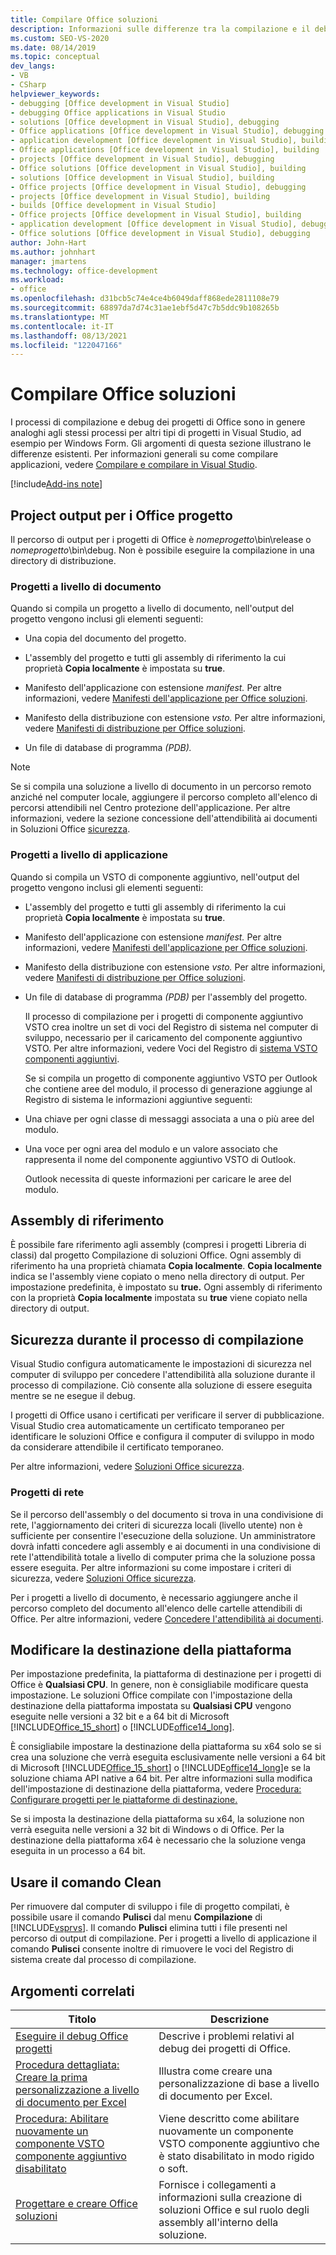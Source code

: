 ```yaml
---
title: Compilare Office soluzioni
description: Informazioni sulle differenze tra la compilazione e il debug Office progetti e la compilazione e il debug di altri tipi di progetti in Visual Studio, ad esempio Windows Form.
ms.custom: SEO-VS-2020
ms.date: 08/14/2019
ms.topic: conceptual
dev_langs:
- VB
- CSharp
helpviewer_keywords:
- debugging [Office development in Visual Studio]
- debugging Office applications in Visual Studio
- solutions [Office development in Visual Studio], debugging
- Office applications [Office development in Visual Studio], debugging
- application development [Office development in Visual Studio], building
- Office applications [Office development in Visual Studio], building
- projects [Office development in Visual Studio], debugging
- Office solutions [Office development in Visual Studio], building
- solutions [Office development in Visual Studio], building
- Office projects [Office development in Visual Studio], debugging
- projects [Office development in Visual Studio], building
- builds [Office development in Visual Studio]
- Office projects [Office development in Visual Studio], building
- application development [Office development in Visual Studio], debugging
- Office solutions [Office development in Visual Studio], debugging
author: John-Hart
ms.author: johnhart
manager: jmartens
ms.technology: office-development
ms.workload:
- office
ms.openlocfilehash: d31bcb5c74e4ce4b6049daff868ede2811108e79
ms.sourcegitcommit: 68897da7d74c31ae1ebf5d47c7b5ddc9b108265b
ms.translationtype: MT
ms.contentlocale: it-IT
ms.lasthandoff: 08/13/2021
ms.locfileid: "122047166"
---
```

# <a name="build-office-solutions"></a>Compilare Office soluzioni
  I processi di compilazione e debug dei progetti di Office sono in genere analoghi agli stessi processi per altri tipi di progetti in Visual Studio, ad esempio per Windows Form. Gli argomenti di questa sezione illustrano le differenze esistenti. Per informazioni generali su come compilare applicazioni, vedere [Compilare e compilare in Visual Studio](../ide/compiling-and-building-in-visual-studio.md).

[!include[Add-ins note](includes/addinsnote.md)]

## <a name="project-output-for-office-projects"></a>Project output per i Office progetto
 Il percorso di output per i progetti di Office è *nomeprogetto*\bin\release o *nomeprogetto*\bin\debug. Non è possibile eseguire la compilazione in una directory di distribuzione.

### <a name="document-level-projects"></a>Progetti a livello di documento
 Quando si compila un progetto a livello di documento, nell'output del progetto vengono inclusi gli elementi seguenti:

- Una copia del documento del progetto.

- L'assembly del progetto e tutti gli assembly di riferimento la cui proprietà **Copia localmente** è impostata su **true**.

- Manifesto dell'applicazione con estensione *manifest.* Per altre informazioni, vedere [Manifesti dell'applicazione per Office soluzioni](../vsto/application-manifests-for-office-solutions.md).

- Manifesto della distribuzione con estensione *vsto.* Per altre informazioni, vedere [Manifesti di distribuzione per Office soluzioni](../vsto/deployment-manifests-for-office-solutions.md).

- Un file di database di programma *(PDB).*

> [!NOTE]
> Se si compila una soluzione a livello di documento in un percorso remoto anziché nel computer locale, aggiungere il percorso completo all'elenco di percorsi attendibili nel Centro protezione dell'applicazione. Per altre informazioni, vedere la sezione concessione dell'attendibilità ai documenti in Soluzioni Office [sicurezza](../vsto/securing-office-solutions.md).

### <a name="application-level-projects"></a>Progetti a livello di applicazione
 Quando si compila un VSTO di componente aggiuntivo, nell'output del progetto vengono inclusi gli elementi seguenti:

- L'assembly del progetto e tutti gli assembly di riferimento la cui proprietà **Copia localmente** è impostata su **true**.

- Manifesto dell'applicazione con estensione *manifest.* Per altre informazioni, vedere [Manifesti dell'applicazione per Office soluzioni](../vsto/application-manifests-for-office-solutions.md).

- Manifesto della distribuzione con estensione *vsto.* Per altre informazioni, vedere [Manifesti di distribuzione per Office soluzioni](../vsto/deployment-manifests-for-office-solutions.md).

- Un file di database di programma *(PDB)* per l'assembly del progetto.

  Il processo di compilazione per i progetti di componente aggiuntivo VSTO crea inoltre un set di voci del Registro di sistema nel computer di sviluppo, necessario per il caricamento del componente aggiuntivo VSTO. Per altre informazioni, vedere Voci del Registro di [sistema VSTO componenti aggiuntivi](../vsto/registry-entries-for-vsto-add-ins.md).

  Se si compila un progetto di componente aggiuntivo VSTO per Outlook che contiene aree del modulo, il processo di generazione aggiunge al Registro di sistema le informazioni aggiuntive seguenti:

- Una chiave per ogni classe di messaggi associata a una o più aree del modulo.

- Una voce per ogni area del modulo e un valore associato che rappresenta il nome del componente aggiuntivo VSTO di Outlook.

  Outlook necessita di queste informazioni per caricare le aree del modulo.

## <a name="referenced-assemblies"></a>Assembly di riferimento
 È possibile fare riferimento agli assembly (compresi i progetti Libreria di classi) dal progetto Compilazione di soluzioni Office. Ogni assembly di riferimento ha una proprietà chiamata **Copia localmente**. **Copia localmente** indica se l'assembly viene copiato o meno nella directory di output. Per impostazione predefinita, è impostato su **true.** Ogni assembly di riferimento con la proprietà **Copia localmente** impostata su **true** viene copiato nella directory di output.

## <a name="security-during-the-build-process"></a>Sicurezza durante il processo di compilazione
 Visual Studio configura automaticamente le impostazioni di sicurezza nel computer di sviluppo per concedere l'attendibilità alla soluzione durante il processo di compilazione. Ciò consente alla soluzione di essere eseguita mentre se ne esegue il debug.

 I progetti di Office usano i certificati per verificare il server di pubblicazione. Visual Studio crea automaticamente un certificato temporaneo per identificare le soluzioni Office e configura il computer di sviluppo in modo da considerare attendibile il certificato temporaneo.

 Per altre informazioni, vedere [Soluzioni Office sicurezza](../vsto/securing-office-solutions.md).

### <a name="network-projects"></a>Progetti di rete
 Se il percorso dell'assembly o del documento si trova in una condivisione di rete, l'aggiornamento dei criteri di sicurezza locali (livello utente) non è sufficiente per consentire l'esecuzione della soluzione. Un amministratore dovrà infatti concedere agli assembly e ai documenti in una condivisione di rete l'attendibilità totale a livello di computer prima che la soluzione possa essere eseguita. Per altre informazioni su come impostare i criteri di sicurezza, vedere [Soluzioni Office sicurezza](../vsto/securing-office-solutions.md).

 Per i progetti a livello di documento, è necessario aggiungere anche il percorso completo del documento all'elenco delle cartelle attendibili di Office. Per altre informazioni, vedere [Concedere l'attendibilità ai documenti](../vsto/granting-trust-to-documents.md).

## <a name="change-the-platform-target"></a>Modificare la destinazione della piattaforma
 Per impostazione predefinita, la piattaforma di destinazione per i progetti di Office è **Qualsiasi CPU**. In genere, non è consigliabile modificare questa impostazione. Le soluzioni Office compilate con l'impostazione della destinazione della piattaforma impostata su **Qualsiasi CPU** vengono eseguite nelle versioni a 32 bit e a 64 bit di Microsoft [!INCLUDE[Office_15_short](../vsto/includes/office-15-short-md.md)] o [!INCLUDE[office14_long](../vsto/includes/office14-long-md.md)].

 È consigliabile impostare la destinazione della piattaforma su x64 solo se si crea una soluzione che verrà eseguita esclusivamente nelle versioni a 64 bit di Microsoft [!INCLUDE[Office_15_short](../vsto/includes/office-15-short-md.md)] o [!INCLUDE[office14_long](../vsto/includes/office14-long-md.md)]e se la soluzione chiama API native a 64 bit. Per altre informazioni sulla modifica dell'impostazione di destinazione della piattaforma, vedere [Procedura: Configurare progetti per le piattaforme di destinazione.](../ide/how-to-configure-projects-to-target-platforms.md)

 Se si imposta la destinazione della piattaforma su x64, la soluzione non verrà eseguita nelle versioni a 32 bit di Windows o di Office. Per la destinazione della piattaforma x64 è necessario che la soluzione venga eseguita in un processo a 64 bit.

## <a name="use-the-clean-command"></a>Usare il comando Clean
 Per rimuovere dal computer di sviluppo i file di progetto compilati, è possibile usare il comando **Pulisci** dal menu **Compilazione** di [!INCLUDE[vsprvs](../sharepoint/includes/vsprvs-md.md)]. Il comando **Pulisci** elimina tutti i file presenti nel percorso di output di compilazione. Per i progetti a livello di applicazione il comando **Pulisci** consente inoltre di rimuovere le voci del Registro di sistema create dal processo di compilazione.

## <a name="related-topics"></a>Argomenti correlati

|Titolo|Descrizione|
|-----------|-----------------|
|[Eseguire il debug Office progetti](../vsto/debugging-office-projects.md)|Descrive i problemi relativi al debug dei progetti di Office.|
|[Procedura dettagliata: Creare la prima personalizzazione a livello di documento per Excel](../vsto/walkthrough-creating-your-first-document-level-customization-for-excel.md)|Illustra come creare una personalizzazione di base a livello di documento per Excel.|
|[Procedura: Abilitare nuovamente un componente VSTO componente aggiuntivo disabilitato](../vsto/how-to-re-enable-a-vsto-add-in-that-has-been-disabled.md)|Viene descritto come abilitare nuovamente un componente VSTO componente aggiuntivo che è stato disabilitato in modo rigido o soft.|
|[Progettare e creare Office soluzioni](../vsto/designing-and-creating-office-solutions.md)|Fornisce i collegamenti a informazioni sulla creazione di soluzioni Office e sul ruolo degli assembly all'interno della soluzione.|